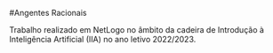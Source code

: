 #Angentes Racionais

Trabalho realizado em NetLogo no âmbito da cadeira de Introdução à Inteligência Artificial (IIA) no ano letivo 2022/2023.
